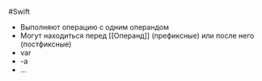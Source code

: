 #Swift 
- Выполняют операцию с одним операндом
- Могут находиться перед [[Операнд]] (префиксные) или после него (постфиксные)
- var
- -a
- ...